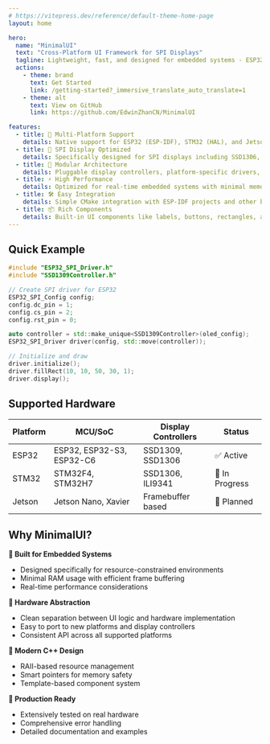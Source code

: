 ```yaml
---
# https://vitepress.dev/reference/default-theme-home-page
layout: home

hero:
  name: "MinimalUI"
  text: "Cross-Platform UI Framework for SPI Displays"
  tagline: Lightweight, fast, and designed for embedded systems - ESP32, STM32, and Jetson support
  actions:
    - theme: brand
      text: Get Started
      link: /getting-started?_immersive_translate_auto_translate=1
    - theme: alt
      text: View on GitHub
      link: https://github.com/EdwinZhanCN/MinimalUI

features:
  - title: 🚀 Multi-Platform Support
    details: Native support for ESP32 (ESP-IDF), STM32 (HAL), and Jetson (Linux framebuffer) with unified API
  - title: 🎯 SPI Display Optimized
    details: Specifically designed for SPI displays including SSD1306, SSD1309, ILI9341, and more controllers
  - title: 🔧 Modular Architecture
    details: Pluggable display controllers, platform-specific drivers, and reusable UI components
  - title: ⚡ High Performance
    details: Optimized for real-time embedded systems with minimal memory footprint and fast rendering
  - title: 🛠️ Easy Integration
    details: Simple CMake integration with ESP-IDF projects and other build systems
  - title: 📦 Rich Components
    details: Built-in UI components like labels, buttons, rectangles, and custom drawing primitives
---
```


## Quick Example

```cpp
#include "ESP32_SPI_Driver.h"
#include "SSD1309Controller.h"

// Create SPI driver for ESP32
ESP32_SPI_Config config;
config.dc_pin = 1;
config.cs_pin = 2;
config.rst_pin = 0;

auto controller = std::make_unique<SSD1309Controller>(oled_config);
ESP32_SPI_Driver driver(config, std::move(controller));

// Initialize and draw
driver.initialize();
driver.fillRect(10, 10, 50, 30, 1);
driver.display();
```

## Supported Hardware

| Platform | MCU/SoC | Display Controllers | Status |
|----------|---------|-------------------|---------|
| ESP32 | ESP32, ESP32-S3, ESP32-C6 | SSD1309, SSD1306 | ✅ Active |
| STM32 | STM32F4, STM32H7 | SSD1306, ILI9341 | 🚧 In Progress |
| Jetson | Jetson Nano, Xavier | Framebuffer based | 🚧 Planned |

## Why MinimalUI?

**🎯 Built for Embedded Systems**
- Designed specifically for resource-constrained environments
- Minimal RAM usage with efficient frame buffering
- Real-time performance considerations

**🔌 Hardware Abstraction**
- Clean separation between UI logic and hardware implementation
- Easy to port to new platforms and display controllers
- Consistent API across all supported platforms

**📱 Modern C++ Design**
- RAII-based resource management
- Smart pointers for memory safety
- Template-based component system

**🧪 Production Ready**
- Extensively tested on real hardware
- Comprehensive error handling
- Detailed documentation and examples

